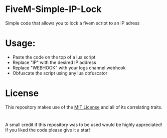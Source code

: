 # FiveM-Simple-IP-Lock

Simple code that allows you to lock a fivem script to an IP adress

# Usage:
- Paste the code on the top of a lua script
- Replace "IP" with the desired IP address
- Replace "WEBHOOK" with your logs channel webhook
- Obfuscate the script using any lua obfuscator

# License
This repository makes use of the [MIT License](https://opensource.org/licenses/MIT) and all of its correlating traits.

#  
A small credit if this repository was to be used would be highly appreciated!\
If you liked the code please give it a star!
